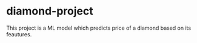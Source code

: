 # diamond-project
This project is a ML model which predicts price of a diamond based on its feautures.
